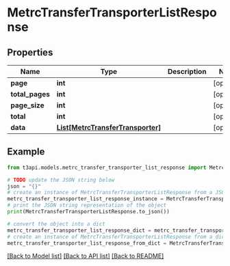 # MetrcTransferTransporterListResponse


## Properties

Name | Type | Description | Notes
------------ | ------------- | ------------- | -------------
**page** | **int** |  | [optional] 
**total_pages** | **int** |  | [optional] 
**page_size** | **int** |  | [optional] 
**total** | **int** |  | [optional] 
**data** | [**List[MetrcTransferTransporter]**](MetrcTransferTransporter.md) |  | [optional] 

## Example

```python
from t3api.models.metrc_transfer_transporter_list_response import MetrcTransferTransporterListResponse

# TODO update the JSON string below
json = "{}"
# create an instance of MetrcTransferTransporterListResponse from a JSON string
metrc_transfer_transporter_list_response_instance = MetrcTransferTransporterListResponse.from_json(json)
# print the JSON string representation of the object
print(MetrcTransferTransporterListResponse.to_json())

# convert the object into a dict
metrc_transfer_transporter_list_response_dict = metrc_transfer_transporter_list_response_instance.to_dict()
# create an instance of MetrcTransferTransporterListResponse from a dict
metrc_transfer_transporter_list_response_from_dict = MetrcTransferTransporterListResponse.from_dict(metrc_transfer_transporter_list_response_dict)
```
[[Back to Model list]](../README.md#documentation-for-models) [[Back to API list]](../README.md#documentation-for-api-endpoints) [[Back to README]](../README.md)


